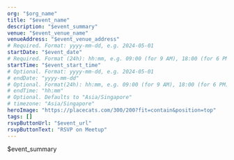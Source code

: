 ```yaml
---
org: "$org_name"
title: "$event_name"
description: "$event_summary"
venue: "$event_venue_name"
venueAddress: "$event_venue_address"
# Required. Format: yyyy-mm-dd, e.g. 2024-05-01
startDate: "$event_date"
# Required. Format (24h): hh:mm, e.g. 09:00 (for 9 AM), 18:00 (for 6 PM) 
startTime: "$event_start_time"
# Optional. Format: yyyy-mm-dd, e.g. 2024-05-01
# endDate: "yyyy-mm-dd"
# Optional. Format(24h): hh:mm, e.g. 09:00 (for 9 AM), 18:00 (for 6 PM) 
# endTime: "hh:mm"
# Optional. Defaults to "Asia/Singapore"
# timezone: "Asia/Singapore"
heroImage: "https://placecats.com/300/200?fit=contain&position=top"
tags: []
rsvpButtonUrl: "$event_url"
rsvpButtonText: "RSVP on Meetup"
---
```


$event_summary
